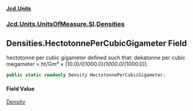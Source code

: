 #### [Jcd.Units](index.md 'index')
### [Jcd.Units.UnitsOfMeasure.SI](Jcd.Units.UnitsOfMeasure.SI.md 'Jcd.Units.UnitsOfMeasure.SI').[Densities](Densities.md 'Jcd.Units.UnitsOfMeasure.SI.Densities')

## Densities.HectotonnePerCubicGigameter Field

hectotonne per cubic gigameter defined such that: dekatonne per cubic megameter = ht/Gm³ ×
(10.0)/((1000.0)*(1000.0)*(1000.0)).

```csharp
public static readonly Density HectotonnePerCubicGigameter;
```

#### Field Value
[Density](Density.md 'Jcd.Units.UnitTypes.Density')